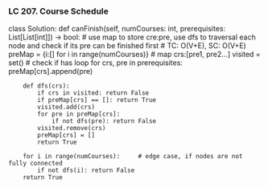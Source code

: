 ### LC 207. Course Schedule
class Solution:
    def canFinish(self, numCourses: int, prerequisites: List[List[int]]) -> bool:
        # use map to store cre:pre, use dfs to traversal each node and check if its pre can be finished first
        # TC: O(V+E), SC: O(V+E)
        preMap = {i:[] for i in range(numCourses)}  # map crs:[pre1, pre2...]
        visited = set()                 # check if has loop
        for crs, pre in prerequisites:  
            preMap[crs].append(pre)
        
        def dfs(crs):
            if crs in visited: return False
            if preMap[crs] == []: return True
            visited.add(crs)
            for pre in preMap[crs]:
                if not dfs(pre): return False
            visited.remove(crs)
            preMap[crs] = []
            return True
        
        for i in range(numCourses):     # edge case, if nodes are not fully connected
            if not dfs(i): return False
        return True